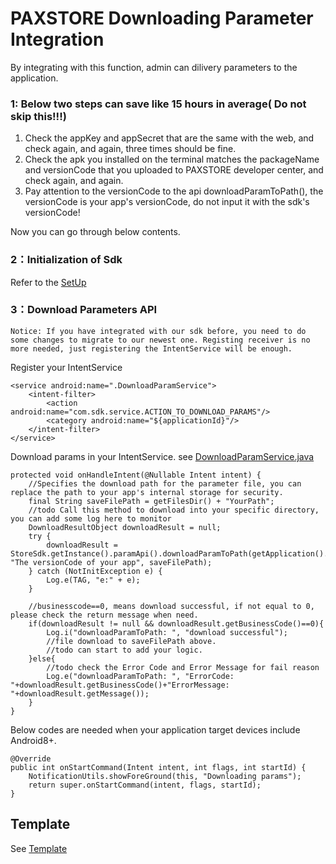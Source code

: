 # PAXSTORE Downloading Parameter Integration

By integrating with this function, admin can dilivery parameters to the application.

### 1: Below two steps can save like 15 hours in average( Do not skip this!!!)
1. Check the appKey and appSecret that are the same with the web, and check again, and again, three times should be fine.
2. Check the apk you installed on the terminal matches the packageName and versionCode that you uploaded to PAXSTORE developer center,  and check again, and again.
3. Pay attention to the versionCode to the api downloadParamToPath(), the versionCode is your app's versionCode, do not input it with the sdk's versionCode!

Now you can go through below contents.

### 2：Initialization of Sdk
Refer to the [SetUp](../README.md)

### 3：Download Parameters API
`Notice: If you have integrated with our sdk before, you need to do some changes to migrate to our newest one.
Registing receiver is no more needed, just registering the IntentService will be enough.`

Register your IntentService

    <service android:name=".DownloadParamService">
        <intent-filter>
            <action android:name="com.sdk.service.ACTION_TO_DOWNLOAD_PARAMS"/>
            <category android:name="${applicationId}"/>
        </intent-filter>
    </service>

Download params in your IntentService. see [DownloadParamService.java](../demo/src/main/java/com/pax/android/demoapp/DownloadParamService.java)

    protected void onHandleIntent(@Nullable Intent intent) {
        //Specifies the download path for the parameter file, you can replace the path to your app's internal storage for security.
        final String saveFilePath = getFilesDir() + "YourPath";
        //todo Call this method to download into your specific directory, you can add some log here to monitor
        DownloadResultObject downloadResult = null;
        try {
            downloadResult = StoreSdk.getInstance().paramApi().downloadParamToPath(getApplication().getPackageName(), "The versionCode of your app", saveFilePath);
        } catch (NotInitException e) {
            Log.e(TAG, "e:" + e);
        }

        //businesscode==0, means download successful, if not equal to 0, please check the return message when need.
        if(downloadResult != null && downloadResult.getBusinessCode()==0){
            Log.i("downloadParamToPath: ", "download successful");
            //file download to saveFilePath above.
            //todo can start to add your logic.
        }else{
            //todo check the Error Code and Error Message for fail reason
            Log.e("downloadParamToPath: ", "ErrorCode: "+downloadResult.getBusinessCode()+"ErrorMessage: "+downloadResult.getMessage());
        }
    }   

Below codes are needed when your application target devices include Android8+.

    @Override
    public int onStartCommand(Intent intent, int flags, int startId) {
        NotificationUtils.showForeGround(this, "Downloading params");
        return super.onStartCommand(intent, flags, startId);
    }

## Template
See [Template](../demo/src/main/assets/param_template.xml)
